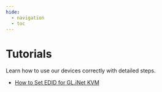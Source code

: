 ```yaml
---
hide:
  - navigation
  - toc
---
```


# Tutorials

Learn how to use our devices correctly with detailed steps.

* [How to Set EDID for GL.iNet KVM](how_to_set_edid_for_glkvm.md)
